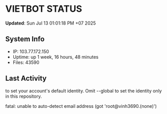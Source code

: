 # VIETBOT STATUS
**Updated**: Sun Jul 13 01:01:18 PM +07 2025

## System Info
- IP: 103.77.172.150
- Uptime: up 1 week, 16 hours, 48 minutes
- Files: 43590

## Last Activity

to set your account's default identity.
Omit --global to set the identity only in this repository.

fatal: unable to auto-detect email address (got 'root@vinh3690.(none)')
